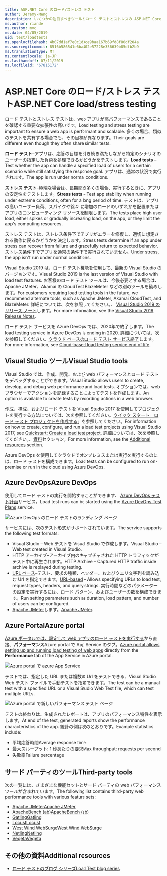 ```yaml
---
title: ASP.NET Core のロード/ストレス テスト
author: Jeremy-Meng
description: いくつかの注目すべきツールとロード テストとストレスの ASP.NET Core アプリをテストするための方法について説明します。
ms.author: riande
ms.custom: mvc
ms.date: 04/05/2019
uid: test/loadtests
ms.openlocfilehash: 4b07dd1af7e0c1d3ce9baa167b69fd8f80df204a
ms.sourcegitcommit: 8516b586541e6ba402e57228e356639b85dfb2b9
ms.translationtype: MT
ms.contentlocale: ja-JP
ms.lasthandoff: 07/11/2019
ms.locfileid: "67815172"
---
```

# <a name="aspnet-core-loadstress-testing"></a><span data-ttu-id="01735-103">ASP.NET Core のロード/ストレス テスト</span><span class="sxs-lookup"><span data-stu-id="01735-103">ASP.NET Core load/stress testing</span></span>

<span data-ttu-id="01735-104">ロード テストとストレス テストは、web アプリが高パフォーマンスであることを確認する重要な拡張性の高いです。</span><span class="sxs-lookup"><span data-stu-id="01735-104">Load testing and stress testing are important to ensure a web app is performant and scalable.</span></span> <span data-ttu-id="01735-105">多くの場合、類似のテストを共有する場合でも、その目標が異なります。</span><span class="sxs-lookup"><span data-stu-id="01735-105">Their goals are different even though they often share similar tests.</span></span>

<span data-ttu-id="01735-106">**ロード テスト**&ndash;アプリは、応答の目標を引き続き満たしながら特定のシナリオのユーザーの指定した負荷を処理できるかどうかをテストします。</span><span class="sxs-lookup"><span data-stu-id="01735-106">**Load tests** &ndash; Test whether the app can handle a specified load of users for a certain scenario while still satisfying the response goal.</span></span> <span data-ttu-id="01735-107">アプリは、通常の状況で実行されます。</span><span class="sxs-lookup"><span data-stu-id="01735-107">The app is run under normal conditions.</span></span>

<span data-ttu-id="01735-108">**ストレス テスト**&ndash;極端な場合は、長期間の多くの場合、実行するときに、アプリの安定性をテストします。</span><span class="sxs-lookup"><span data-stu-id="01735-108">**Stress tests** &ndash; Test app stability when running under extreme conditions, often for a long period of time.</span></span> <span data-ttu-id="01735-109">テストは、アプリの高いユーザー負荷、スパイクや徐々 に増加のロードのいずれかを配置またはアプリのコンピューティング リソースを制限します。</span><span class="sxs-lookup"><span data-stu-id="01735-109">The tests place high user load, either spikes or gradually increasing load, on the app, or they limit the app's computing resources.</span></span>

<span data-ttu-id="01735-110">ストレス テストは、ストレス条件下でアプリがエラーを修復し、適切に想定される動作に戻るかどうかを決定します。</span><span class="sxs-lookup"><span data-stu-id="01735-110">Stress tests determine if an app under stress can recover from failure and gracefully return to expected behavior.</span></span> <span data-ttu-id="01735-111">ストレス条件下でアプリを通常の条件下で実行されていません。</span><span class="sxs-lookup"><span data-stu-id="01735-111">Under stress, the app isn't run under normal conditions.</span></span>

<span data-ttu-id="01735-112">Visual Studio 2019 は、ロード テスト機能を使用して、最新の Visual Studio のバージョンです。</span><span class="sxs-lookup"><span data-stu-id="01735-112">Visual Studio 2019 is the last version of Visual Studio with load test features.</span></span> <span data-ttu-id="01735-113">お客様のロード テスト ツールは、今後必要とする場合は、Apache JMeter、Akamai の CloudTest BlazeMeter などの別のツールを勧めします。</span><span class="sxs-lookup"><span data-stu-id="01735-113">For customers requiring load testing tools in the future, we recommend alternate tools, such as Apache JMeter, Akamai CloudTest, and BlazeMeter.</span></span> <span data-ttu-id="01735-114">詳細については、次を参照してください。、 [Visual Studio 2019 のリリース ノート](/visualstudio/releases/2019/release-notes-v16.0#test-tools)します。</span><span class="sxs-lookup"><span data-stu-id="01735-114">For more information, see the [Visual Studio 2019 Release Notes](/visualstudio/releases/2019/release-notes-v16.0#test-tools).</span></span>

<span data-ttu-id="01735-115">ロード テスト サービスを Azure DevOps では、2020年で終了します。</span><span class="sxs-lookup"><span data-stu-id="01735-115">The load testing service in Azure DevOps is ending in 2020.</span></span> <span data-ttu-id="01735-116">詳細については、次を参照してください。[クラウド ベースのロード テスト サービス終了](https://devblogs.microsoft.com/devops/cloud-based-load-testing-service-eol/)します。</span><span class="sxs-lookup"><span data-stu-id="01735-116">For more information, see [Cloud-based load testing service end of life](https://devblogs.microsoft.com/devops/cloud-based-load-testing-service-eol/).</span></span>

## <a name="visual-studio-tools"></a><span data-ttu-id="01735-117">Visual Studio ツール</span><span class="sxs-lookup"><span data-stu-id="01735-117">Visual Studio tools</span></span>

<span data-ttu-id="01735-118">Visual Studio では、作成、開発、および web パフォーマンスとロード テストをデバッグすることができます。</span><span class="sxs-lookup"><span data-stu-id="01735-118">Visual Studio allows users to create, develop, and debug web performance and load tests.</span></span> <span data-ttu-id="01735-119">オプションでは、web ブラウザーでアクションを記録することによってテストを作成します。</span><span class="sxs-lookup"><span data-stu-id="01735-119">An option is available to create tests by recording actions in a web browser.</span></span>

<span data-ttu-id="01735-120">作成、構成、およびロード テストを Visual Studio 2017 を使用してプロジェクトを実行する方法については、次を参照してください。[クイック スタート。ロード テスト プロジェクトを作成する](/visualstudio/test/quickstart-create-a-load-test-project?view=vs-2017)」を参照してください。</span><span class="sxs-lookup"><span data-stu-id="01735-120">For information on how to create, configure, and run a load test projects using Visual Studio 2017, see [Quickstart: Create a load test project](/visualstudio/test/quickstart-create-a-load-test-project?view=vs-2017).</span></span> <span data-ttu-id="01735-121">詳細については、次を参照してください。、[資料](#additional-resources)セクション。</span><span class="sxs-lookup"><span data-stu-id="01735-121">For more information, see the [Additional resources](#additional-resources) section.</span></span>

<span data-ttu-id="01735-122">Azure DevOps を使用してクラウドでオンプレミスまたは実行を実行するのには、ロード テストを構成できます。</span><span class="sxs-lookup"><span data-stu-id="01735-122">Load tests can be configured to run on-premise or run in the cloud using Azure DevOps.</span></span>

## <a name="azure-devops"></a><span data-ttu-id="01735-123">Azure DevOps</span><span class="sxs-lookup"><span data-stu-id="01735-123">Azure DevOps</span></span>

<span data-ttu-id="01735-124">使用してロード テストの実行を開始することができます、 [Azure DevOps テスト計画](/azure/devops/test/load-test/index?view=vsts)サービス。</span><span class="sxs-lookup"><span data-stu-id="01735-124">Load test runs can be started using the [Azure DevOps Test Plans](/azure/devops/test/load-test/index?view=vsts) service.</span></span>

![Azure DevOps のロード テストのランディング ページ](./load-tests/_static/azure-devops-load-test.png)

<span data-ttu-id="01735-126">サービスには、次のテスト形式がサポートされています。</span><span class="sxs-lookup"><span data-stu-id="01735-126">The service supports the following test formats:</span></span>

* <span data-ttu-id="01735-127">Visual Studio &ndash; Web テストを Visual Studio で作成します。</span><span class="sxs-lookup"><span data-stu-id="01735-127">Visual Studio &ndash; Web test created in Visual Studio.</span></span>
* <span data-ttu-id="01735-128">HTTP アーカイブ&ndash;アーカイブ内のキャプチャされた HTTP トラフィックがテスト中に再生されます。</span><span class="sxs-lookup"><span data-stu-id="01735-128">HTTP Archive &ndash; Captured HTTP traffic inside archive is replayed during testing.</span></span>
* <span data-ttu-id="01735-129">[URL ベース](/azure/devops/test/load-test/get-started-simple-cloud-load-test?view=vsts)&ndash;テスト、要求の種類、ヘッダー、およびクエリ文字列を読み込む Url を指定できます。</span><span class="sxs-lookup"><span data-stu-id="01735-129">[URL-based](/azure/devops/test/load-test/get-started-simple-cloud-load-test?view=vsts) &ndash; Allows specifying URLs to load test, request types, headers, and query strings.</span></span> <span data-ttu-id="01735-130">実行時間などのパラメーターの設定を実行するには、ロード パターン、およびユーザーの数を構成できます。</span><span class="sxs-lookup"><span data-stu-id="01735-130">Run setting parameters such as duration, load pattern, and number of users can be configured.</span></span>
* <span data-ttu-id="01735-131">[Apache JMeter](https://jmeter.apache.org/)します。</span><span class="sxs-lookup"><span data-stu-id="01735-131">[Apache JMeter](https://jmeter.apache.org/).</span></span>

## <a name="azure-portal"></a><span data-ttu-id="01735-132">Azure Portal</span><span class="sxs-lookup"><span data-stu-id="01735-132">Azure portal</span></span>

<span data-ttu-id="01735-133">[Azure ポータルでは、設定して web アプリのロード テストを実行する](/azure/devops/test/load-test/app-service-web-app-performance-test?view=vsts)から直接、**パフォーマンス**Azure portal で App Service のタブ。</span><span class="sxs-lookup"><span data-stu-id="01735-133">[Azure portal allows setting up and running load testing of web apps](/azure/devops/test/load-test/app-service-web-app-performance-test?view=vsts) directly from the **Performance** tab of the App Service in Azure portal.</span></span>

![Azure portal で azure App Service](./load-tests/_static/azure-appservice-perf-test.png)

<span data-ttu-id="01735-135">テストでは、指定した URL または複数の Url をテストできる、Visual Studio Web テスト ファイルで手動テストを指定できます。</span><span class="sxs-lookup"><span data-stu-id="01735-135">The test can be a manual test with a specified URL or a Visual Studio Web Test file, which can test multiple URLs.</span></span>

![Azure portal で新しいパフォーマンス テスト ページ](./load-tests/_static/azure-appservice-perf-test-config.png)

<span data-ttu-id="01735-137">テストの終わりは、生成されたレポートは、アプリのパフォーマンス特性を表示します。</span><span class="sxs-lookup"><span data-stu-id="01735-137">At end of the test, generated reports show the performance characteristics of the app.</span></span> <span data-ttu-id="01735-138">統計の例は次のとおりです。</span><span class="sxs-lookup"><span data-stu-id="01735-138">Example statistics include:</span></span>

* <span data-ttu-id="01735-139">平均応答時間</span><span class="sxs-lookup"><span data-stu-id="01735-139">Average response time</span></span>
* <span data-ttu-id="01735-140">最大スループット: 1 秒あたりの要求</span><span class="sxs-lookup"><span data-stu-id="01735-140">Max throughput: requests per second</span></span>
* <span data-ttu-id="01735-141">失敗率</span><span class="sxs-lookup"><span data-stu-id="01735-141">Failure percentage</span></span>

## <a name="third-party-tools"></a><span data-ttu-id="01735-142">サード パーティのツール</span><span class="sxs-lookup"><span data-stu-id="01735-142">Third-party tools</span></span>

<span data-ttu-id="01735-143">次の一覧には、さまざまな機能セットとサード パーティの web パフォーマンス ツールが含まれています。</span><span class="sxs-lookup"><span data-stu-id="01735-143">The following list contains third-party web performance tools with various feature sets:</span></span>

* [<span data-ttu-id="01735-144">Apache JMeter</span><span class="sxs-lookup"><span data-stu-id="01735-144">Apache JMeter</span></span>](https://jmeter.apache.org/)
* [<span data-ttu-id="01735-145">ApacheBench (ab)</span><span class="sxs-lookup"><span data-stu-id="01735-145">ApacheBench (ab)</span></span>](https://httpd.apache.org/docs/2.4/programs/ab.html)
* [<span data-ttu-id="01735-146">Gatling</span><span class="sxs-lookup"><span data-stu-id="01735-146">Gatling</span></span>](https://gatling.io/)
* [<span data-ttu-id="01735-147">Locust</span><span class="sxs-lookup"><span data-stu-id="01735-147">Locust</span></span>](https://locust.io/)
* [<span data-ttu-id="01735-148">West Wind WebSurge</span><span class="sxs-lookup"><span data-stu-id="01735-148">West Wind WebSurge</span></span>](https://websurge.west-wind.com/)
* [<span data-ttu-id="01735-149">Netling</span><span class="sxs-lookup"><span data-stu-id="01735-149">Netling</span></span>](https://github.com/hallatore/Netling)
* [<span data-ttu-id="01735-150">Vegeta</span><span class="sxs-lookup"><span data-stu-id="01735-150">Vegeta</span></span>](https://github.com/tsenart/vegeta)

## <a name="additional-resources"></a><span data-ttu-id="01735-151">その他の資料</span><span class="sxs-lookup"><span data-stu-id="01735-151">Additional resources</span></span>

* [<span data-ttu-id="01735-152">ロード テストのブログ シリーズ</span><span class="sxs-lookup"><span data-stu-id="01735-152">Load Test blog series</span></span>](https://blogs.msdn.microsoft.com/charles_sterling/2015/06/01/load-test-series-part-i-creating-web-performance-tests-for-a-load-test/)
